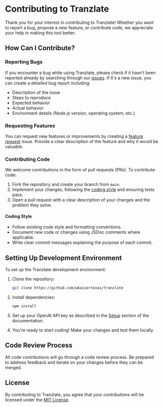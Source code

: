 # Contributing to Tranzlate

Thank you for your interest in contributing to Tranzlate! Whether you want to report a bug, propose a new feature, or contribute code, we appreciate your help in making this tool better.

## How Can I Contribute?

### Reporting Bugs

If you encounter a bug while using Tranzlate, please check if it hasn't been reported already by searching through our [issues](https://github.com/wkaisertexas/tranzlate/issues). If it's a new issue, you can create a detailed bug report including:

- Description of the issue
- Steps to reproduce
- Expected behavior
- Actual behavior
- Environment details (Node.js version, operating system, etc.)

### Requesting Features

You can request new features or improvements by creating a [feature request](https://github.com/wkaisertexas/tranzlate/issues/new?assignees=&labels=feature-request&template=feature_request.md&title=) issue. Provide a clear description of the feature and why it would be valuable.

### Contributing Code

We welcome contributions in the form of pull requests (PRs). To contribute code:

1. Fork the repository and create your branch from `main`.
2. Implement your changes, following the [coding style](#coding-style) and ensuring tests pass.
3. Open a pull request with a clear description of your changes and the problem they solve.

#### Coding Style

- Follow existing code style and formatting conventions.
- Document new code or changes using JSDoc comments where applicable.
- Write clear commit messages explaining the purpose of each commit.

## Setting Up Development Environment

To set up the Tranzlate development environment:

1. Clone the repository:

   ```bash
   git clone https://github.com/wkaisertexas/tranzlate
   ```

2. Install dependencies:

   ```bash
   npm install
   ```

3. Set up your OpenAI API key as described in the [Setup](#setup) section of the documentation.

4. You're ready to start coding! Make your changes and test them locally.

## Code Review Process

All code contributions will go through a code review process. Be prepared to address feedback and iterate on your changes before they can be merged.

## License

By contributing to Tranzlate, you agree that your contributions will be licensed under the [MIT License](LICENSE).
